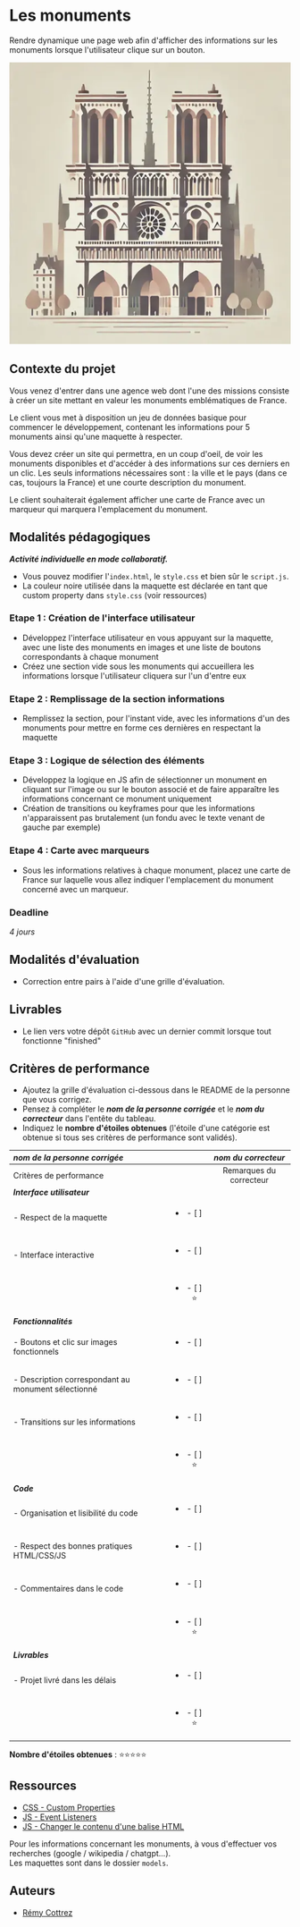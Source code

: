 # Les monuments

Rendre dynamique une page web afin d'afficher des informations sur les monuments lorsque l'utilisateur clique sur un bouton.

![img_html](./images/brief_monuments.webp)


## Contexte du projet

Vous venez d'entrer dans une agence web dont l'une des missions consiste à créer un site mettant en valeur les monuments emblématiques de France.

Le client vous met à disposition un jeu de données basique pour commencer le développement, contenant les informations pour 5 monuments ainsi qu'une maquette à respecter.

Vous devez créer un site qui permettra, en un coup d'oeil, de voir les monuments disponibles et d'accéder à des informations sur ces derniers en un clic.
Les seuls informations nécessaires sont : la ville et le pays (dans ce cas, toujours la France) et une courte description du monument.

Le client souhaiterait également afficher une carte de France avec un marqueur qui marquera l'emplacement du monument.


## Modalités pédagogiques

***Activité individuelle en mode collaboratif.***

- Vous pouvez modifier l'`index.html`, le `style.css` et bien sûr le `script.js`.
- La couleur noire utilisée dans la maquette est déclarée en tant que custom property dans `style.css` (voir ressources)

### Etape 1 : Création de l'interface utilisateur
- Développez l'interface utilisateur en vous appuyant sur la maquette, avec une liste des monuments en images et une liste de boutons correspondants à chaque monument
- Créez une section vide sous les monuments qui accueillera les informations lorsque l'utilisateur cliquera sur l'un d'entre eux

### Etape 2 : Remplissage de la section informations
- Remplissez la section, pour l'instant vide, avec les informations d'un des monuments pour mettre en forme ces dernières en respectant la maquette

### Etape 3 : Logique de sélection des éléments
- Développez la logique en JS afin de sélectionner un monument en cliquant sur l'image ou sur le bouton associé et de faire apparaître les informations concernant ce monument uniquement
- Création de transitions ou keyframes pour que les informations n'apparaissent pas brutalement (un fondu avec le texte venant de gauche par exemple)

### Etape 4 : Carte avec marqueurs
- Sous les informations relatives à chaque monument, placez une carte de France sur laquelle vous allez indiquer l'emplacement du monument concerné avec un marqueur.

### Deadline
*4 jours*


## Modalités d'évaluation

- Correction entre pairs à l'aide d'une grille d'évaluation.


## Livrables

- Le lien vers votre dépôt `GitHub` avec un dernier commit lorsque tout fonctionne "finished"


## Critères de performance

- Ajoutez la grille d'évaluation ci-dessous dans le README de la personne que vous corrigez.
- Pensez à compléter le ***nom de la personne corrigée*** et le ***nom du correcteur*** dans l'entête du tableau.
- Indiquez le **nombre d'étoiles obtenues** (l'étoile d'une catégorie est obtenue si tous ses critères de performance sont validés).

| *nom de la personne corrigée*          |                               | *nom du correcteur*       |
| :---- | :----: | :---: |
| Critères de performance                |                               | Remarques du correcteur   |
| ***Interface utilisateur***            |                               |                           |
| - Respect de la maquette               | <ul><li>- [ ] &nbsp;</li><ul> |                           |
| - Interface interactive                | <ul><li>- [ ] &nbsp;</li><ul> |                           |
|                                        | <ul><li>- [ ] ⭐</li><ul>     |                           |
| ***Fonctionnalités***                  |                               |                           |
| - Boutons et clic sur images fonctionnels | <ul><li>- [ ] &nbsp;</li><ul> |                        |
| - Description correspondant au monument sélectionné | <ul><li>- [ ] &nbsp;</li><ul> |              |
| - Transitions sur les informations     | <ul><li>- [ ] &nbsp;</li><ul> |                           |
|                                        | <ul><li>- [ ] ⭐</li><ul>     |                           |
| ***Code***                             |                               |                           |
| - Organisation et lisibilité du code   | <ul><li>- [ ] &nbsp;</li><ul> |                           |
| - Respect des bonnes pratiques HTML/CSS/JS | <ul><li>- [ ] &nbsp;</li><ul> |                       |
| - Commentaires dans le code            | <ul><li>- [ ] &nbsp;</li><ul> |                           |
|                                        | <ul><li>- [ ] ⭐</li><ul>     |                           |
| ***Livrables***                        |                               |                           |
| - Projet livré dans les délais         | <ul><li>- [ ] &nbsp;</li><ul> |                           |
|                                        | <ul><li>- [ ] ⭐</li><ul>     |                           |

**Nombre d'étoiles obtenues** : ⭐⭐⭐⭐⭐


## Ressources

- [CSS - Custom Properties](https://developer.mozilla.org/fr/docs/Web/CSS/--*)
- [JS - Event Listeners](https://developer.mozilla.org/fr/docs/Web/API/EventTarget/addEventListener)
- [JS - Changer le contenu d'une balise HTML](https://developer.mozilla.org/fr/docs/Learn/JavaScript/Client-side_web_APIs/Manipulating_documents#apprentissage_actif_manipulations_basiques_du_dom)

Pour les informations concernant les monuments, à vous d'effectuer vos recherches (google / wikipedia / chatgpt...).<br>
Les maquettes sont dans le dossier `models`.

## Auteurs

* [Rémy Cottrez](https://github.com/RemyCTRZ)
